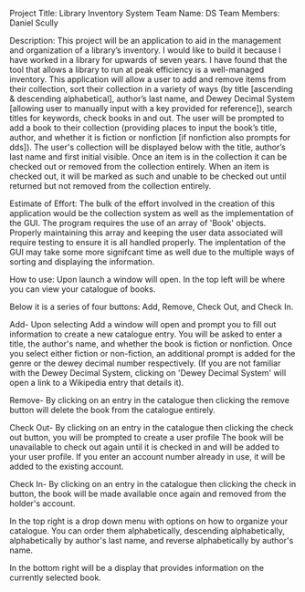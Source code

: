 Project Title: Library Inventory System 
Team Name: DS 
Team Members: Daniel Scully 

Description: This project will be an application to aid in the management and organization of a library’s inventory.
I would like to build it because I have worked in a library for upwards of seven years.
I have found that the tool that allows a library to run at peak efficiency is a well-managed inventory.
This application will allow a user to add and remove items from their collection, sort their collection in a variety of ways (by title [ascending & descending alphabetical], 
author’s last name, and Dewey Decimal System [allowing user to manually input with a key provided for reference]), search titles for keywords, check books in and out.
The user will be prompted to add a book to their collection (providing places to input the book’s title, author,
and whether it is fiction or nonfiction [if nonfiction also prompts for dds]).
The user's collection will be displayed below with the title, author’s last name and first initial visible. 
Once an item is in the collection it can be checked out or removed from the collection entirely.
When an item is checked out, it will be marked as such and unable to be checked out until returned but not removed from the collection entirely. 

Estimate of Effort: The bulk of the effort involved in the creation of this application would be the collection system as well as the implementation of the GUI.
The program requires the use of an array of 'Book' objects. Properly maintaining this array and keeping the user data associated will require testing to ensure it is all handled properly.
The implentation of the GUI may take some more signifcant time as well due to the multiple ways of sorting and displaying the information.



How to use: Upon launch a window will open. In the top left will be where you can view your catalogue of books.

Below it is a series of four buttons: Add, Remove, Check Out, and Check In.

Add- Upon selecting Add a window will open and prompt you to fill out information to create a new catalogue entry. You will be asked to enter a title, the author's name, and whether the book is fiction or nonfiction. Once you select either fiction or non-fiction, an additional prompt is added for the genre or the dewey decimal number respectively. (If you are not familiar with the Dewey Decimal System, clicking on 'Dewey Decimal System' will open a link to a Wikipedia entry that details it).

Remove- By clicking on an entry in the catalogue then clicking the remove button will delete the book from the catalogue entirely.

Check Out- By clicking on an entry in the catalogue then clicking the check out button, you will be prompted to create a user profile The book will be unavailable to check out again until it is checked in and will be added to your user profile. If you enter an account number already in use, it will be added to the existing account.

Check In- By clicking on an entry in the catalogue then clicking the check in button, the book will be made available once again and removed from the holder's account.

In the top right is a drop down menu with options on how to organize your catalogue. You can order them alphabetically, descending alphabetically, alphabetically by author's last name, and reverse alphabetically by author's name.

In the bottom right will be a display that provides information on the currently selected book.
